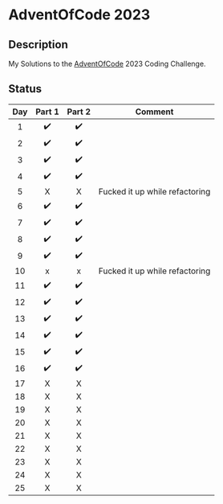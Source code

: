 # AdventOfCode 2023

## Description

My Solutions to the [AdventOfCode](https://adventofcode.com/2023) 2023 Coding Challenge.

## Status

| Day | Part 1 | Part 2 |            Comment             |
| :-: | :----: | :----: | :----------------------------: |
|  1  |   ✔️   |   ✔️   |                                |
|  2  |   ✔️   |   ✔️   |                                |
|  3  |   ✔️   |   ✔️   |                                |
|  4  |   ✔️   |   ✔️   |                                |
|  5  |   X    |   X    | Fucked it up while refactoring |
|  6  |   ✔️   |   ✔️   |                                |
|  7  |   ✔️   |   ✔️   |                                |
|  8  |   ✔️   |   ✔️   |                                |
|  9  |   ✔️   |   ✔️   |                                |
| 10  |   x    |   x    | Fucked it up while refactoring |
| 11  |   ✔️   |   ✔️   |                                |
| 12  |   ✔️   |   ✔️   |                                |
| 13  |   ✔️   |   ✔️   |                                |
| 14  |   ✔️   |   ✔️   |                                |
| 15  |   ✔️   |   ✔️   |                                |
| 16  |   ✔️   |   ✔️   |                                |
| 17  |   X    |   X    |                                |
| 18  |   X    |   X    |                                |
| 19  |   X    |   X    |                                |
| 20  |   X    |   X    |                                |
| 21  |   X    |   X    |                                |
| 22  |   X    |   X    |                                |
| 23  |   X    |   X    |                                |
| 24  |   X    |   X    |                                |
| 25  |   X    |   X    |                                |
